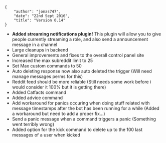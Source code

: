     {
        "author": "jonas747",
        "date": "22nd Sept 2016",
        "title": "Version 0.14"
    }

 - **Added streaming notifications plugin!** This plugin will allow you to give people currently streaming a role, and also send a announcement message in a channel
 - Large cleanups in backend
 - General improvements and fixes to the overall control panel site
 - Increased the max subreddit limit to 25
 - Set Max custom commands to 50
 - Auto deleting response now also auto deleted the trigger (Will need manage messages perms for this)
 - Reddit feed should be more reliable (Still needs some work before i would consider it 100% but it is getting there)
 - Added Catfacts command
 - Added advice command
 - Add workaround for panics occuring when doing stuff related with message timestamps after the bot has been running for a while (Added a workaround but need to add a proper fix...)
 - Send a panic message when a command triggers a panic (Something went terribly wrong)
 - Added option for the kick command to delete up to the 100 last messages of a user when kicked
